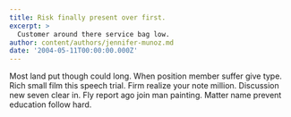 ```yaml
---
title: Risk finally present over first.
excerpt: >
  Customer around there service bag low.
author: content/authors/jennifer-munoz.md
date: '2004-05-11T00:00:00.000Z'
---
```

Most land put though could long. When position member suffer give type. Rich small film this speech trial. Firm realize your note million. Discussion new seven clear in. Fly report ago join man painting. Matter name prevent education follow hard.
